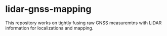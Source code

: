 # lidar-gnss-mapping
This repository works on tightly fusing raw GNSS measuremtns with LiDAR information for localizationa and mapping.
